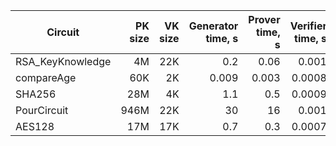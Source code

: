 
| Circuit | PK size | VK size | Generator time, s | Prover time, s | Verifier time, s |
| --- | --: | --: | --: | --: |  --: |
| RSA_KeyKnowledge | 4M	| 22K	| 0.2	| 0.06	| 0.001 |
|compareAge	| 60K	| 2K	| 0.009	| 0.003	| 0.0008|			
|SHA256		| 28M	| 4K	| 1.1	| 0.5	| 0.0009|				
|PourCircuit	| 946M	| 22K	| 30	| 16	| 0.001	|				
|AES128		| 17M	| 17K	| 0.7	| 0.3	| 0.0007|			


